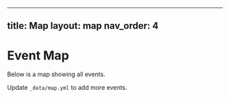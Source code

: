 ---
 title: Map
 layout: map
 nav_order: 4
 ---
 
 # Event Map
 
 Below is a map showing all events.
 
 Update `_data/map.yml` to add more events.

